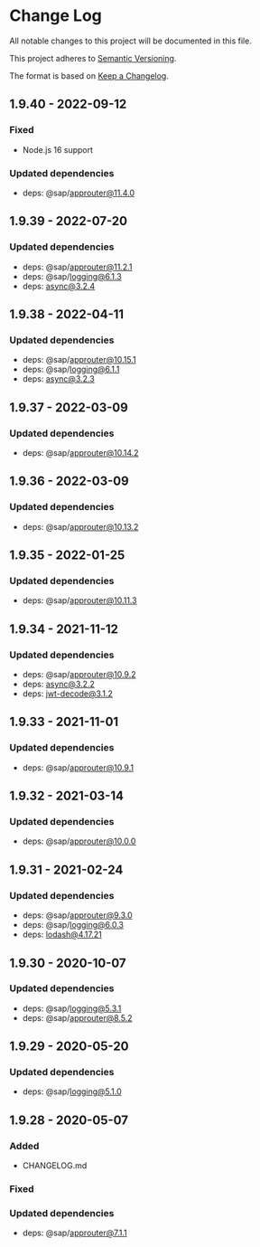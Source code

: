 # Change Log
All notable changes to this project will be documented in this file.

This project adheres to [Semantic Versioning](http://semver.org/).

The format is based on [Keep a Changelog](http://keepachangelog.com/).

## 1.9.40 - 2022-09-12
### Fixed
 - Node.js 16 support
### Updated dependencies
 - deps: @sap/approuter@11.4.0

## 1.9.39 - 2022-07-20
### Updated dependencies
 - deps: @sap/approuter@11.2.1
 - deps: @sap/logging@6.1.3
 - deps: async@3.2.4

## 1.9.38 - 2022-04-11
### Updated dependencies
 - deps: @sap/approuter@10.15.1
 - deps: @sap/logging@6.1.1
 - deps: async@3.2.3

## 1.9.37 - 2022-03-09
### Updated dependencies
 - deps: @sap/approuter@10.14.2

## 1.9.36 - 2022-03-09
### Updated dependencies
 - deps: @sap/approuter@10.13.2

## 1.9.35 - 2022-01-25
### Updated dependencies
 - deps: @sap/approuter@10.11.3

## 1.9.34 - 2021-11-12
### Updated dependencies
 - deps: @sap/approuter@10.9.2
 - deps: async@3.2.2
 - deps: jwt-decode@3.1.2

## 1.9.33 - 2021-11-01
### Updated dependencies
 - deps: @sap/approuter@10.9.1

## 1.9.32 - 2021-03-14
### Updated dependencies
 - deps: @sap/approuter@10.0.0

## 1.9.31 - 2021-02-24
### Updated dependencies
 - deps: @sap/approuter@9.3.0
 - deps: @sap/logging@6.0.3
 - deps: lodash@4.17.21

## 1.9.30 - 2020-10-07
### Updated dependencies
 - deps: @sap/logging@5.3.1
 - deps: @sap/approuter@8.5.2

## 1.9.29 - 2020-05-20
### Updated dependencies
 - deps: @sap/logging@5.1.0

## 1.9.28 - 2020-05-07
### Added
 - CHANGELOG.md
### Fixed
### Updated dependencies
 - deps: @sap/approuter@7.1.1
